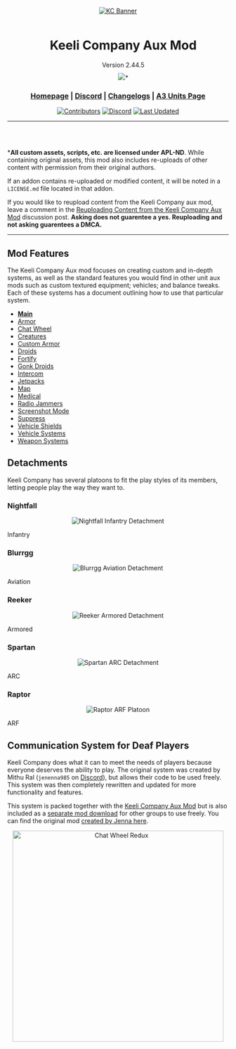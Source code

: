 <div align="center">

[![KC Banner](.github/kc_banner.jpg "Keeli Company Aux Mod")](https://www.keelicompany.com/)

<div id="user-content-toc">
  <ul>
    <summary><h1 style="display: inline-block;">Keeli Company Aux Mod</h1><br>
    Version 2.44.5<br>
    <img style="padding-top:10px" src="https://www.bohemia.net/assets/img/licenses/APL-ND.png">*</summary>
  </ul>
</div>

<h3>

[Homepage](https://www.keelicompany.com/) | [Discord](https://discord.gg/ZKPt3GjxQC) | [Changelogs](https://ptb.discord.com/channels/397600745173549057/1126550349650591896) | [A3 Units Page](https://units.arma3.com/unit/kckeelicompany)

</h3>

[![Contributors](https://img.shields.io/github/contributors/Outer-Rim-Armory/Aux-Mod?logo=github&label=Contributors&labelColor=444D56)](https://github.com/Outer-Rim-Armory/Aux-Mod/graphs/contributors)
[![Discord](https://img.shields.io/discord/397600745173549057?logo=discord&label=Join%20the%20Unit&&labelColor=24292E&color=5865F2)](https://discord.gg/ZKPt3GjxQC)
[![Last Updated](https://img.shields.io/steam/update-date/2791896289?logo=steam&label=Last%20Updated&labelColor=2a475e&color=66c0f4)](https://steamcommunity.com/sharedfiles/filedetails/?id=2791896289)

</div>

---
<br>
<br>

***All custom assets, scripts, etc. are licensed under APL-ND**. While containing original assets, this mod also includes re-uploads of other content with permission from their original authors.

If an addon contains re-uploaded or modified content, it will be noted in a `LICENSE.md` file located in that addon.

If you would like to reupload content from the Keeli Company aux mod, leave a comment in the [Reuploading Content from the Keeli Company Aux Mod](https://github.com/Outer-Rim-Armory/Aux-Mod/discussions/223) discussion post. **Asking does not guarentee a yes. Reuploading and not asking guarentees a DMCA.**
<br>

---

## Mod Features
The Keeli Company Aux mod focuses on creating custom and in-depth systems, as well as the standard features you would find in other unit aux mods such as custom textured equipment; vehicles; and balance tweaks. Each of these systems has a document outlining how to use that particular system.

- **[Main](./addons/core/README.md)**
- [Armor](./addons/armor/README.md)
- [Chat Wheel](./addons/chat_wheel_redux/README.md)
- [Creatures](./addons/creatures/README.md)
- [Custom Armor](./addons/creatures/README.md)
- [Droids](./addons/droids/README.md)
- [Fortify](./addons/fortify/README.md)
- [Gonk Droids](./addons/gonks/README.md)
- [Intercom](./addons/intercom/README.md)
- [Jetpacks](./addons/jetpacks/README.md)
- [Map](./addons/map/README.md)
- [Medical](./addons/medical/README.md)
- [Radio Jammers](./addons/jammers/README.md)
- [Screenshot Mode](./addons/screenshotmode/README.md)
- [Suppress](./addons/suppress/README.md)
- [Vehicle Shields](./addons/shields/README.md)
- [Vehicle Systems](./addons/vehicles/README.md)
- [Weapon Systems](./addons/weapons/README.md)

## Detachments

Keeli Company has several platoons to fit the play styles of its members, letting people play the way they want to.

### Nightfall
<div align=center>
<img src=".github/kc_banner_nightfall.png" alt="Nightfall Infantry Detachment"></img>
</div>

Infantry

### Blurrgg
<div align=center>
<img src=".github/kc_banner_blurrgg.png" alt="Blurrgg Aviation Detachment"></img>
</div>

Aviation

### Reeker
<div align=center>
<img src=".github/kc_banner_reeker.jpg" alt="Reeker Armored Detachment"></img>
</div>

Armored

### Spartan
<div align=center>
<img src=".github/kc_banner_spartan.png" alt="Spartan ARC Detachment"></img>
</div>

ARC

### Raptor
<div align=center>
<img src=".github/kc_banner_raptor.jpg" alt="Raptor ARF Platoon"></img>
</div>

ARF

## Communication System for Deaf Players
Keeli Company does what it can to meet the needs of players because everyone deserves the ability to play. The original system was created by Mithu Ral (`jenenna985` on [Discord](https://discord.com/)), but allows their code to be used freely. This system was then completely rewritten and updated for more functionality and features.

This system is packed together with the [Keeli Company Aux Mod](https://steamcommunity.com/sharedfiles/filedetails/?id=2791896289) but is also included as a [separate mod download](https://steamcommunity.com/sharedfiles/filedetails/?id=3005504621) for other groups to use freely. You can find the original mod [created by Jenna here](https://github.com/DartRuffian/A3-ChatWheel).

<div align="center">
    <a href="https://youtu.be/fxOIdcdaZqA">
        <img src=".github\chat_wheel_redux_thumbnail.png" alt="Chat Wheel Redux" title="Chat Wheel Redux" width="480"/>
    </a>
</div>